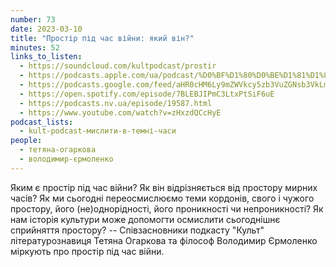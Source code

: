 ```yaml
---
number: 73
date: 2023-03-10
title: "Простір під час війни: який він?"
minutes: 52
links_to_listen:
  - https://soundcloud.com/kultpodcast/prostir
  - https://podcasts.apple.com/ua/podcast/%D0%BF%D1%80%D0%BE%D1%81%D1%82%D1%96%D1%80-%D0%BF%D1%96%D0%B4-%D1%87%D0%B0%D1%81-%D0%B2%D1%96%D0%B9%D0%BD%D0%B8-%D1%8F%D0%BA%D0%B8%D0%B9-%D0%B2%D1%96%D0%BD/id1581339249?i=1000603553150
  - https://podcasts.google.com/feed/aHR0cHM6Ly9mZWVkcy5zb3VuZGNsb3VkLmNvbS91c2Vycy9zb3VuZGNsb3VkOnVzZXJzOjg5MjM3MjAyNy9zb3VuZHMucnNz/episode/dGFnOnNvdW5kY2xvdWQsMjAxMDp0cmFja3MvMTQ2NTcwNjgyNw?sa=X&ved=0CAUQkfYCahcKEwj48r2MsPn9AhUAAAAAHQAAAAAQAQ
  - https://open.spotify.com/episode/7BLEBJIPmC3LtxPtSiF6uE
  - https://podcasts.nv.ua/episode/19587.html
  - https://www.youtube.com/watch?v=zHxzdQCcHyE
podcast_lists:
  - kult-podcast-мислити-в-темні-часи
people:
  - тетяна-огаркова
  - володимир-єрмоленко
---
```


Яким є простір під час війни? Як він відрізняється від простору мирних часів?
Як ми сьогодні переосмислюємо теми кордонів, свого і чужого простору, його
(не)однорідності, його проникності чи непроникності? Як нам історія культури
може допомогти осмислити сьогоднішнє сприйняття простору? -- Співзасновники
подкасту "Культ" літературознавиця Тетяна Огаркова та філософ Володимир
Єрмоленко міркують про простір під час війни.

